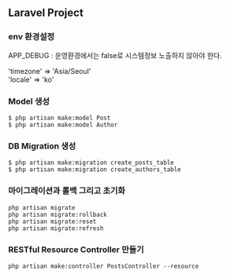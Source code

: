 ## Laravel Project

### env 환경설정
APP_DEBUG : 운영환경에서는 false로 시스템정보 노출하지 않아야 한다.

'timezone' => 'Asia/Seoul'  
'locale' => 'ko'  


### Model 생성
```
$ php artisan make:model Post
$ php artisan make:model Author
```


### DB Migration 생성
```
$ php artisan make:migration create_posts_table
$ php artisan make:migration create_authors_table
```

### 마이그레이션과 롤백 그리고 초기화
```
php artisan migrate
php artisan migrate:rollback
php artisan migrate:reset
php artisan migrate:refresh
```


### RESTful Resource Controller 만들기
```
php artisan make:controller PostsController --resource
```